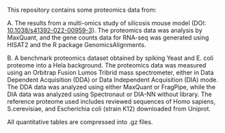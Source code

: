This repository contains some proteomics data from:

A. The results from a multi-omics study of silicosis mouse model (DOI: [10.1038/s41392-022-00959-3](https://www.nature.com/articles/s41392-022-00959-3)). The proteomics data was analysis by MaxQuant, and the gene counts data for RNA-seq was generated using HISAT2 and the R package GenomicsAlignments.

B. A benchmark proteomics dataset obtained by spiking Yeast and E. coli proteome into a Hela background. The proteomics data was measured using an Orbitrap Fusion Lumos Tribrid mass spectrometer, either in Data Dependent Acquisition (DDA) or Data Independent Acquisition (DIA) mode. The DDA data was analyzed using either MaxQuant or FragPipe, while the DIA data was analyzed using Spectronaut or DIA-NN without library. The reference proteome used includes reviewed sequences of Homo sapiens, S.cerevisiae, and Escherichia coli (strain K12) downloaded from Uniprot.

All quantitative tables are compressed into .gz files.

